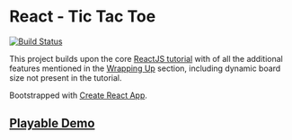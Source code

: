 # React - Tic Tac Toe

[![Build Status](https://travis-ci.com/ulquiomaru/react-tic-tac-toe.svg?branch=master)](https://travis-ci.com/ulquiomaru/react-tic-tac-toe)

This project builds upon the core [ReactJS tutorial](https://reactjs.org/tutorial/tutorial.html) with of all the additional features mentioned in the [Wrapping Up](https://reactjs.org/tutorial/tutorial.html#wrapping-up) section, including dynamic board size not present in the tutorial.

Bootstrapped with [Create React App](https://github.com/facebook/create-react-app).

## [Playable Demo](https://ulquiomaru.github.io/react-tic-tac-toe)
